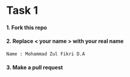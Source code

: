 # Task 1

#### 1. Fork this repo

#### 2. Replace < your name > with your real name

```
Name : Mohammad Zul Fikri D.A
```

#### 3. Make a pull request

